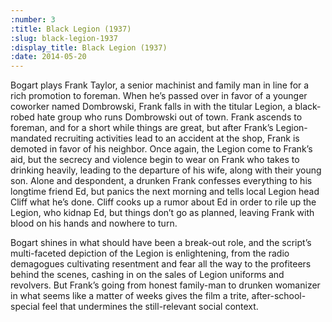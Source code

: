 ```yaml
---
:number: 3
:title: Black Legion (1937)
:slug: black-legion-1937
:display_title: Black Legion (1937)
:date: 2014-05-20
---
```

Bogart plays Frank Taylor, a senior machinist and family man in line for a rich promotion to foreman. When he’s passed over in favor of a younger coworker named Dombrowski, Frank falls in with the titular Legion, a black-robed hate group who runs Dombrowski out of town. Frank ascends to foreman, and for a short while things are great, but after Frank’s Legion-mandated recruiting activities lead to an accident at the shop, Frank is demoted in favor of his neighbor. Once again, the Legion come to Frank’s aid, but the secrecy and violence begin to wear on Frank who takes to drinking heavily, leading to the departure of his wife, along with their young son. Alone and despondent, a drunken Frank confesses everything to his longtime friend Ed, but panics the next morning and tells local Legion head Cliff what he’s done. Cliff cooks up a rumor about Ed in order to rile up the Legion, who kidnap Ed, but things don’t go as planned, leaving Frank with blood on his hands and nowhere to turn.

Bogart shines in what should have been a break-out role, and the script’s multi-faceted depiction of the Legion is enlightening, from the radio demagogues cultivating resentment and fear all the way to the profiteers behind the scenes, cashing in on the sales of Legion uniforms and revolvers. But Frank’s going from honest family-man to drunken womanizer in what seems like a matter of weeks gives the film a trite, after-school-special feel that undermines the still-relevant social context.